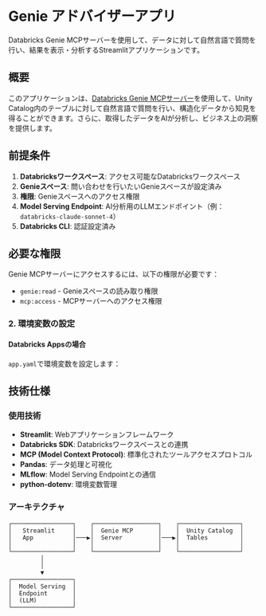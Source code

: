 # Genie アドバイザーアプリ

Databricks Genie MCPサーバーを使用して、データに対して自然言語で質問を行い、結果を表示・分析するStreamlitアプリケーションです。

## 概要

このアプリケーションは、[Databricks Genie MCPサーバー](https://docs.databricks.com/gcp/ja/generative-ai/agent-framework/mcp)を使用して、Unity Catalog内のテーブルに対して自然言語で質問を行い、構造化データから知見を得ることができます。さらに、取得したデータをAIが分析し、ビジネス上の洞察を提供します。


## 前提条件

1. **Databricksワークスペース**: アクセス可能なDatabricksワークスペース
2. **Genieスペース**: 問い合わせを行いたいGenieスペースが設定済み
3. **権限**: Genieスペースへのアクセス権限
4. **Model Serving Endpoint**: AI分析用のLLMエンドポイント（例：`databricks-claude-sonnet-4`）
5. **Databricks CLI**: 認証設定済み

## 必要な権限

Genie MCPサーバーにアクセスするには、以下の権限が必要です：

- `genie:read` - Genieスペースの読み取り権限
- `mcp:access` - MCPサーバーへのアクセス権限

### 2. 環境変数の設定

#### Databricks Appsの場合
`app.yaml`で環境変数を設定します：


## 技術仕様

### 使用技術

- **Streamlit**: Webアプリケーションフレームワーク
- **Databricks SDK**: Databricksワークスペースとの連携
- **MCP (Model Context Protocol)**: 標準化されたツールアクセスプロトコル
- **Pandas**: データ処理と可視化
- **MLflow**: Model Serving Endpointとの通信
- **python-dotenv**: 環境変数管理

### アーキテクチャ

```
┌─────────────────┐    ┌──────────────────┐    ┌─────────────────┐
│   Streamlit     │    │  Genie MCP       │    │  Unity Catalog  │
│   App           │───▶│  Server          │───▶│  Tables         │
│                 │    │                  │    │                 │
└─────────────────┘    └──────────────────┘    └─────────────────┘
         │
         │
         ▼
┌─────────────────┐
│  Model Serving  │
│  Endpoint       │
│  (LLM)          │
└─────────────────┘
```
